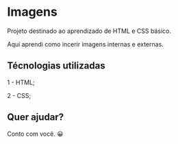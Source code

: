 # Imagens

Projeto destinado ao aprendizado de HTML e CSS básico.

Aqui aprendi como incerir imagens internas e externas.

## Técnologias utilizadas

1 - HTML;

2 - CSS;

## Quer ajudar?

Conto com você. 😀
